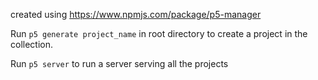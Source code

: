 created using https://www.npmjs.com/package/p5-manager

Run `p5 generate project_name` in root directory to create a project in the collection.

Run `p5 server` to run a server serving all the projects
